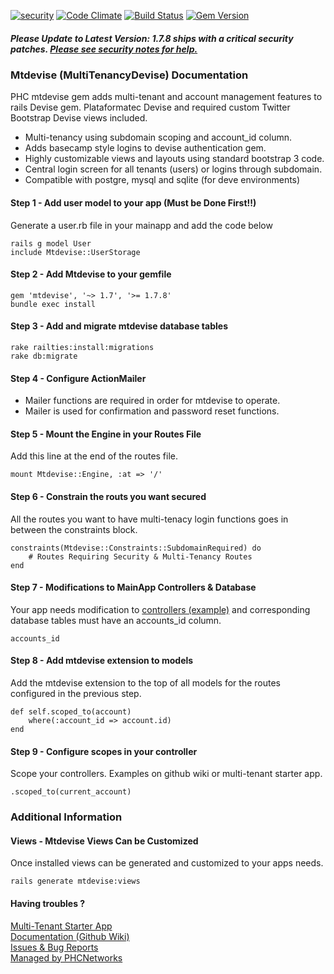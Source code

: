 [![security](https://hakiri.io/github/PHCNetworks/multi-tenancy-devise/master.svg)](https://hakiri.io/github/PHCNetworks/multi-tenancy-devise/master)
[![Code Climate](https://codeclimate.com/github/PHCNetworks/multi-tenancy-devise/badges/gpa.svg)](https://codeclimate.com/github/PHCNetworks/multi-tenancy-devise)
[![Build Status](https://travis-ci.org/PHCNetworks/multi-tenancy-devise.svg?branch=master)](https://travis-ci.org/PHCNetworks/multi-tenancy-devise)
[![Gem Version](https://badge.fury.io/rb/mtdevise.svg)](https://badge.fury.io/rb/mtdevise)

##### Please Update to Latest Version: 1.7.8 ships with a critical security patches. [Please see security notes for help.](https://github.com/PHCNetworks/multi-tenancy-devise/wiki/Critical-Security-Updates)  

### Mtdevise (MultiTenancyDevise) Documentation
PHC mtdevise gem adds multi-tenant and account management features to rails Devise gem. Plataformatec Devise and required custom Twitter Bootstrap Devise views included.  

* Multi-tenancy using subdomain scoping and account_id column.
* Adds basecamp style logins to devise authentication gem.  
* Highly customizable views and layouts using standard bootstrap 3 code.  
* Central login screen for all tenants (users) or logins through subdomain.  
* Compatible with postgre, mysql and sqlite (for deve environments)  

#### Step 1 - Add user model to your app (Must be Done First!!)
Generate a user.rb file in your mainapp and add the code below 

	rails g model User  
	include Mtdevise::UserStorage  
  
#### Step 2 - Add Mtdevise to your gemfile
	gem 'mtdevise', '~> 1.7', '>= 1.7.8'
	bundle exec install  

#### Step 3 - Add and migrate mtdevise database tables
	rake railties:install:migrations  
	rake db:migrate  
  
#### Step 4 - Configure ActionMailer
+ Mailer functions are required in order for mtdevise to operate.
+ Mailer is used for confirmation and password reset functions.

#### Step 5 - Mount the Engine in your Routes File
Add this line at the end of the routes file.  
  
	mount Mtdevise::Engine, :at => '/'

#### Step 6 - Constrain the routs you want secured
All the routes you want to have multi-tenacy login functions goes in between the constraints block.

	constraints(Mtdevise::Constraints::SubdomainRequired) do  
		# Routes Requiring Security & Multi-Tenancy Routes    
	end  
  
#### Step 7 - Modifications to MainApp Controllers & Database  
Your app needs modification to [controllers (example)](https://github.com/PHCNetworks/multi-tenancy-devise/wiki/Scoped-Controller-Example) and corresponding database tables must have an accounts_id column.  
  
	accounts_id  
  
#### Step 8 - Add mtdevise extension to models  
Add the mtdevise extension to the top of all models for the routes configured in the previous step.  
  
	def self.scoped_to(account)  
		where(:account_id => account.id)  
	end  
  
#### Step 9 - Configure scopes in your controller
Scope your controllers. Examples on github wiki or multi-tenant starter app.

	.scoped_to(current_account)  
  
### Additional Information  
  
#### Views - Mtdevise Views Can be Customized  
Once installed views can be generated and customized to your apps needs.  
  
    rails generate mtdevise:views  
  
#### Having troubles ?  
[Multi-Tenant Starter App](https://github.com/PHCNetworks/multi-tenancy-starter-devise)  
[Documentation (Github Wiki)](https://github.com/PHCNetworks/multi-tenancy-devise/wiki)  
[Issues & Bug Reports](https://github.com/PHCNetworks/multi-tenancy-devise/issues)  
[Managed by PHCNetworks](http://phcnetworks.net)  
